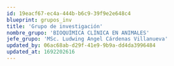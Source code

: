 ```yaml
---
id: 19eacf67-ec4a-444b-b6c9-39f9e2e648c4
blueprint: grupos_inv
title: 'Grupo de investigación'
nombre_grupo: 'BIOQUÍMICA CLÍNICA EN ANIMALES'
jefe_grupo: 'MSc. Ludwing Angel Cárdenas Villanueva'
updated_by: 06ac68ab-d29f-41e9-9b9a-dd4da3996484
updated_at: 1692202616
---
```

